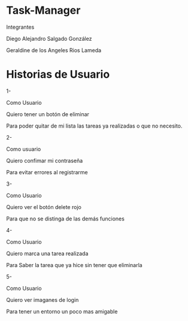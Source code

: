 # Task-Manager

Integrantes

Diego Alejandro Salgado González

Geraldine de los Angeles Rios Lameda

# Historias de Usuario

1- 

Como Usuario

Quiero tener un botón de eliminar
    
Para poder quitar de mi lista las tareas ya realizadas o que no necesito.

2-

Como usuario

Quiero confimar mi contraseña

Para evitar errores al registrarme

3-

Como Usuario 

Quiero ver el botón delete rojo

Para que no se distinga de las demás funciones

4-

Como Usuario

Quiero marca una tarea realizada

Para Saber la tarea que ya hice sin tener que eliminarla

5-

Como Usuario

Quiero ver imaganes de login 

Para tener un entorno un poco mas amigable

    
    
